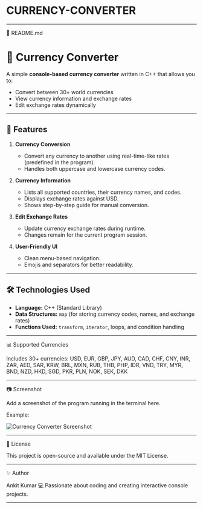 # CURRENCY-CONVERTER
---

📄 README.md

# 💸 Currency Converter

A simple **console-based currency converter** written in C++ that allows you to:

- Convert between 30+ world currencies
- View currency information and exchange rates
- Edit exchange rates dynamically

---

## 📌 Features

1. **Currency Conversion**
   - Convert any currency to another using real-time-like rates (predefined in the program).
   - Handles both uppercase and lowercase currency codes.

2. **Currency Information**
   - Lists all supported countries, their currency names, and codes.
   - Displays exchange rates against USD.
   - Shows step-by-step guide for manual conversion.

3. **Edit Exchange Rates**
   - Update currency exchange rates during runtime.
   - Changes remain for the current program session.

4. **User-Friendly UI**
   - Clean menu-based navigation.
   - Emojis and separators for better readability.

---

## 🛠️ Technologies Used
- **Language:** C++ (Standard Library)
- **Data Structures:** `map` (for storing currency codes, names, and exchange rates)
- **Functions Used:** `transform`, `iterator`, loops, and condition handling


---

📊 Supported Currencies

Includes 30+ currencies: USD, EUR, GBP, JPY, AUD, CAD, CHF, CNY, INR, ZAR, AED, SAR, KRW, BRL, MXN, RUB, THB, PHP, IDR, VND, TRY, MYR, BND, NZD, HKD, SGD, PKR, PLN, NOK, SEK, DKK


---

📷 Screenshot

Add a screenshot of the program running in the terminal here.

Example:

![Currency Converter Screenshot](screenshot.png)


---

📜 License

This project is open-source and available under the MIT License.


---

✨ Author

Ankit Kumar
💻 Passionate about coding and creating interactive console projects.

---
